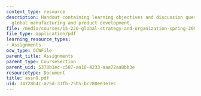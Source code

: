 ```yaml
---
content_type: resource
description: Handout containing learning objectives and discussion questions on integrating
  global manufacturing and product development.
file: /media/courses/15-220-global-strategy-and-organization-spring-2008/34728b4ca75d31fb25b5bc280ee3e7ec_assn9.pdf
file_type: application/pdf
learning_resource_types:
- Assignments
ocw_type: OCWFile
parent_title: Assignments
parent_type: CourseSection
parent_uid: 5378b1ec-c587-aa18-4233-aaa72aa8bb3e
resourcetype: Document
title: assn9.pdf
uid: 34728b4c-a75d-31fb-25b5-bc280ee3e7ec
---
```

